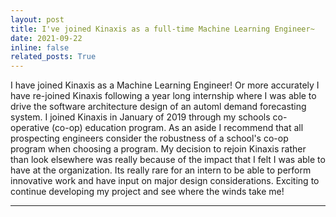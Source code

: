 ```yaml
---
layout: post
title: I've joined Kinaxis as a full-time Machine Learning Engineer~
date: 2021-09-22
inline: false
related_posts: True
---
```


I have joined Kinaxis as a Machine Learning Engineer! Or more accurately I have re-joined Kinaxis following a year long internship where I was able to drive the software architecture design of an automl demand forecasting system. I joined Kinaxis in January of 2019 through my schools co-operative (co-op) education program. As an aside I recommend that all prospecting engineers consider the robustness of a school's co-op program when choosing a program. My decision to rejoin Kinaxis rather than look elsewhere was really because of the impact that I felt I was able to have at the organization. Its really rare for an intern to be able to perform innovative work and have input on major design considerations. Exciting to continue developing my project and see where the winds take me!

---